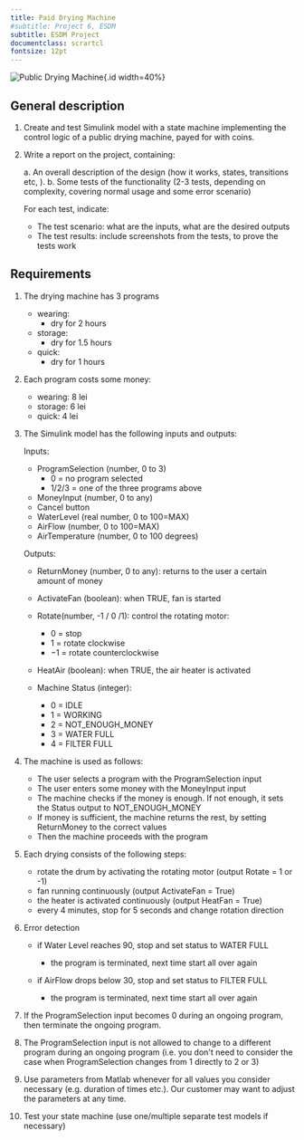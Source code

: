 ```yaml
---
title: Paid Drying Machine
#subtitle: Project 6, ESDM
subtitle: ESDM Project
documentclass: scrartcl
fontsize: 12pt
---
```


![Public Drying Machine](img/DryingMachineCoins.jpg){.id width=40%}

## General description

1. Create and test Simulink model with a state machine implementing the control logic of a public drying machine, payed for with coins.

2. Write a report on the project, containing:

   a. An overall description of the design (how it works, states, transitions etc, ).
   b. Some tests of the functionality (2-3 tests, depending on complexity, covering normal usage and some error scenario)

      For each test, indicate:

      - The test scenario: what are the inputs, what are the desired outputs
      - The test results: include screenshots from the tests, to prove the tests work

## Requirements

1. The drying machine has 3 programs

   - wearing:
       - dry for 2 hours
   - storage:
       - dry for 1.5 hours
   - quick:
       - dry for 1 hours

1. Each program costs some money:
    - wearing: 8 lei
    - storage: 6 lei
    - quick: 4 lei

1. The Simulink model has the following inputs and outputs:

    Inputs:
    - ProgramSelection (number, 0 to 3)
        - 0 = no program selected
        - 1/2/3 = one of the three programs above
    - MoneyInput (number, 0 to any)
    - Cancel button
    - WaterLevel (real number, 0 to 100=MAX)
    - AirFlow (number, 0 to 100=MAX)
    - AirTemperature (number, 0 to 100 degrees)

    Outputs:
    - ReturnMoney (number, 0 to any): returns to the user a certain amount of money
    - ActivateFan (boolean): when TRUE, fan is started
    - Rotate(number, -1 / 0 /1): control the rotating motor:
        - 0 = stop
        - 1 = rotate clockwise
        - $-1$ = rotate counterclockwise
    - HeatAir (boolean): when TRUE, the air heater is activated

    - Machine Status (integer):
        - 0 = IDLE
        - 1 = WORKING
        - 2 = NOT_ENOUGH_MONEY
        - 3 = WATER FULL
        - 4 = FILTER FULL 

1. The machine is used as follows:
    - The user selects a program with the ProgramSelection input
    - The user enters some money with the MoneyInput input
    - The machine checks if the money is enough. If not enough, it sets the Status output to NOT_ENOUGH_MONEY
    - If money is sufficient, the machine returns the rest, by setting ReturnMoney to the correct values
    - Then the machine proceeds with the program

1. Each drying consists of the following steps:

   - rotate the drum by activating the rotating motor (output Rotate = 1 or -1)
   - fan running continuously (output ActivateFan = True)
   - the heater is activated continuously (output HeatFan = True)
   - every 4 minutes, stop for 5 seconds and change rotation direction

1. Error detection

    - if Water Level reaches 90, stop and set status to WATER FULL
        - the program is terminated, next time start all over again

    - if AirFlow drops below 30, stop and set status to FILTER FULL 
        - the program is terminated, next time start all over again

1. If the ProgramSelection input becomes 0 during an ongoing program, then terminate the ongoing program.

1. The ProgramSelection input is not allowed to change to a different program during an ongoing program (i.e. you don't need to consider the case when ProgramSelection changes from 1 directly to 2 or 3)

1. Use parameters from Matlab whenever for all values you consider necessary (e.g. duration of times etc.).
Our customer may want to adjust the parameters at any time.

1. Test your state machine (use one/multiple separate test models if necessary)
